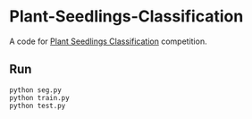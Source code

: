 # Plant-Seedlings-Classification

A code for [Plant Seedlings Classification](https://www.kaggle.com/c/plant-seedlings-classification) competition. 


## Run
    
    python seg.py
    python train.py
    python test.py
